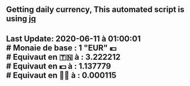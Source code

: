 ## Getting daily currency, This automated script is using [jq](https://stedolan.github.io/jq/)
## Last Update:  2020-06-11 à 01:00:01 </br># Monaie de base : 1 "EUR" 💶 </br> # Equivaut en 🇹🇳 à :  3.222212 </br> # Equivaut en 💵 à : 1.137779</br> # Equivaut en 🐱‍💻 à :  0.000115
